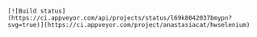                                                                                                                                                  [![Build status](https://ci.appveyor.com/api/projects/status/l69k8042037bmypn?svg=true)](https://ci.appveyor.com/project/anastasiacat/hwselenium)